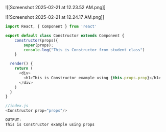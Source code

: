 

![[Screenshot 2025-02-21 at 12.23.52 AM.png]]

![[Screenshot 2025-02-21 at 12.24.17 AM.png]]

```js
import React, { Component } from 'react'

export default class Constructor extends Component {
    constructor(props){
        super(props);
        console.log("This is Constructor from student class")
    }

  render() {
    return (
      <div>
        <h1>This is Constructor example using {this.props.prop}</h1>
      </div>
    )
  }
}

//index.js
<Constructor prop="props"/>

OUTPUT:
This is Constructor example using props
```